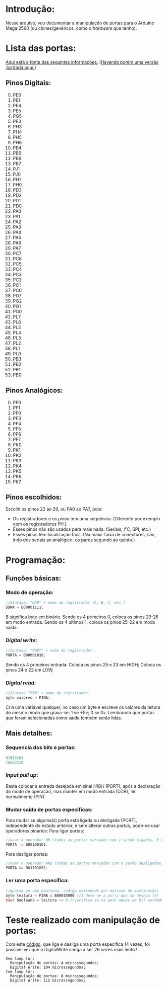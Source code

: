 # Introdução:
Nesse arquivo, vou documentar a manipulação de portas para o Arduino Mega 2560 (ou clones/genéricos, como o *hardware* que tenho).
# Lista das portas:
[Aqui está a fonte das seguintes informações.](https://docs.arduino.cc/hacking/hardware/PinMapping2560) ([Havendo porém uma versão ilustrada aqui.](https://web.archive.org/web/20171005020517/http://www.pighixxx.com/test/portfolio-items/mega/))
## Pinos Digítais:
0. PE0
1. PE1
2. PE4
3. PE5
4. PG5
5. PE3
6. PH3
7. PH4
8. PH5
9. PH6
10. PB4
11. PB5
12. PB6
13. PB7
14. PJ1
15. PJ0
16. PH1
17. PH0
18. PD3
19. PD2
20. PD1
21. PD0
22. PA0
23. PA1
24. PA2
25. PA3
26. PA4
27. PA5
28. PA6
29. PA7
30. PC7
31. PC6
32. PC5
33. PC4
34. PC3
35. PC2
36. PC1
37. PC0
38. PD7
39. PG2
40. PG1
41. PG0
42. PL7
43. PL6
44. PL5
45. PL4
46. PL3
47. PL2
48. PL1
49. PL0
50. PB3
51. PB2
52. PB1
53. PB0
## Pinos Analógicos:
0. PF0
1. PF1
2. PF0
3. PF3
4. PF4
5. PF5
6. PF6
7. PF7
8. PK0
9. PK1
10. PK2
11. PK3
12. PK4
13. PK5
14. PK6
15. PK7
## Pinos escolhidos:
Escolhi os pinos 22 ao 29, ou PA0 ao PA7, pois:
- Os registradores e os pinos tem uma sequência. (Diferente por exemplo com os registradores PH.)
- Esses pinos não são usados para mais nada. (Seriais, I²C, SPI, etc.)
- Esses pinos têm localização fácil. (Na maior faixa de conectores, são, indo dos seriais ao analógico, os pares segundo ao quinto.)
# Programação:
## Funções básicas:
### Modo de operação:
```cpp
//Sintaxe: "DDR" + nome do registrador (A, B, C, etc.)
DDRA = B00001111;
```
B significa byte em binário.
Sendo os 4 primeiros 0, coloca os pinos 29-26 em modo entrada.
Sendo os 4 ultimos 1, coloca os pinos 25-22 em modo saída.
### *Digital write*:
```cpp
//Sintaxe: "PORT" + nome do registrador.
PORTA = B00001010;
```
Sendo os 4 primeiros entrada:
Coloca os pinos 25 e 23 em HIGH;
Coloca os pinos 24 e 22 em LOW;
### *Digital read*:
```cpp
//Sintaxe "PIN" + nome do registrador.
byte valores = PINA;
```
Cria uma variável qualquer, no caso um byte e escreve os valores da leitura do mesmo modo que grava-se:
1 se +5v;
0 se 0v.
Lembrando que portas que foram selecionadas como saída tembém serão lidas.
## Mais detalhes:
### Sequencia dos bits e portas:
```c
01010101
76543210
```
### *Input pull up*:
Basta colocar a entrada desejada em sinal *HIGH* (PORT), após a declaração do modo de operação, mas manter em modo entrada (DDR), ler normalmente (PIN).
### Mudar saída de portas especificas:
Para mudar se alguma(s) porta está ligada ou desligada (PORT), independente do estado anterior, e sem alterar outras portas, pode-se usar operadores binarios:
Para ligar portas:
```cpp
//usar o operador OR (todas as portas marcadas com 1 serão ligadas, 0 não serão alteradas)
PORTA |= B00100101;
```
Para desligar portas:
```cpp
//usar o operador AND (todas as portas marcadas com 0 serão desligadas, 1 não serão alteradas)
PORTA &= B01101001;
```
### Ler uma porta especifica:
```cpp
//guarda em uma booleana, código extendido por motivos de explicação:
byte leitura = PINA & B00010000 //1 deve se a porta que se deseja ler
bool booleana = leitura != 0 //verifica se há pelo menos um bit verdadeiro
```
# Teste realizado com manipulação de portas:
Com este [código](https://github.com/thiago1255/FDDA/blob/main/docs/velocidadeDePortas.ino), que liga e desliga uma porta especifica 14 vezes, foi possivel ver que o DigitalWrite chega a ser 26 vezes mais lento !
```
Sem loop for:
  Manipulação de portas: 4 microssegundos;
  Digital Write: 104 microssegundos;
Com loop for:
  Manipulação de portas: 8 microssegundos;
  Digital Write: 112 microssegundos;
```
